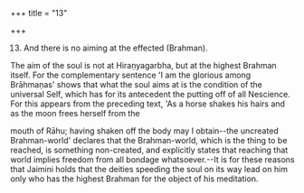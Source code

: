 +++
title = "13"

+++


13. And there is no aiming at the effected (Brahman).

The aim of the soul is not at Hiraṇyagarbha, but at the highest Brahman itself. For the complementary sentence 'I am the glorious among Brāhmaṇas' shows that what the soul aims at is the condition of the universal Self, which has for its antecedent the putting off of all Nescience. For this appears from the preceding text, 'As a horse shakes his hairs and as the moon frees herself from the

mouth of Rāhu; having shaken off the body may I obtain--the uncreated Brahman-world' declares that the Brahman-world, which is the thing to be reached, is something non-created, and explicitly states that reaching that world implies freedom from all bondage whatsoever.--It is for these reasons that Jaimini holds that the deities speeding the soul on its way lead on him only who has the highest Brahman for the object of his meditation.

